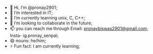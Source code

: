 - 👋 Hi, I’m @pronay2901;
- 👀 I’m interested in IT;
- 🌱 I’m currently learning unix, C, C++;
- 💞️ I’m looking to collaborate in the future;
- 📫 you can  reach me through Email: pronaybiswas2901@gmail.com, Insta- ig.pronay_senpai;
- 😄 nouns: he/him;
- ⚡ Fun fact: I am currently learning;

<!---
pronay2901/pronay2901 is a ✨ special ✨ repository because its `README.md` (this file) appears on your GitHub profile.
You can click the Preview link to take a look at your changes.
--->
